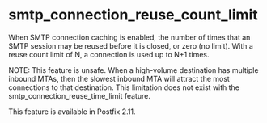 # smtp_connection_reuse_count_limit 

 When SMTP connection caching is enabled, the number of times
that an SMTP session may be reused before it is closed, or zero (no
limit).  With a reuse count limit of N, a connection is used up to
N+1 times.  

 NOTE: This feature is unsafe. When a high-volume destination
has multiple inbound MTAs, then the slowest inbound MTA will attract
the most connections to that destination.  This limitation does not
exist with the smtp_connection_reuse_time_limit feature. 

 This feature is available in Postfix 2.11. 


